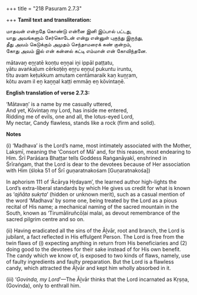 +++
title = "218 Pasuram 2.7.3"

+++
**Tamil text and transliteration:**

மாதவன் என்றதே கொண்டு என்னை இனி இப்பால் பட்டது,  
யாது அவங்களும் சேர்கொடேன் என்று என்னுள் புகுந்து இருந்து,  
தீது அவம் கெடுக்கும் அமுதம் செந்தாமரைக் கண் குன்றம்,  
கோது அவம் இல் என் கன்னல் கட்டி எம்மான் என் கோவிந்தனே.

mātavaṉ eṉṟatē koṇṭu eṉṉai iṉi ippāl paṭṭatu,  
yātu avaṅkaḷum cērkoṭēṉ eṉṟu eṉṉuḷ pukuntu iruntu,  
tītu avam keṭukkum amutam centāmaraik kaṇ kuṉṟam,  
kōtu avam il eṉ kaṉṉal kaṭṭi emmāṉ eṉ kōvintaṉē.

**English translation of verse 2.7.3:**

‘Mātavaṉ’ is a name by me casually uttered,  
And yet, Kōvintaṉ my Lord, has inside me entered,  
Ridding me of evils, one and all, the lotus-eyed Lord,  
My nectar, Candy flawless, stands like a rock (firm and solid).

**Notes**

\(i\) ‘Madhava’ is the Lord’s name, most intimately associated with the Mother, Lakṣmī, meaning the ‘Consort of Mā’ and, for this reason, most endearing to Him. Śrī Parāśara Bhaṭṭar tells Goddess Raṅganāyakī, enshrined in Śrīraṅgam, that the Lord is dear to the devotees because of Her association with Him (śloka 51 of Śrī guṇaratnakośam [Guṇaratnakośa])

In aphorism 111 of ‘Ācārya Hṛdayam’, the learned author high-lights the Lord’s extra-liberal standards by which He gives us credit for what is known as ‘*ajñāta sukṛta*’ (hidden or unknown merit), such as a casual mention of the word ‘Madhava’ by some one, being treated by the Lord as a pious recital of His name; a mechanical naming of the sacred mountain in the South, known as ‘Tirumāliruñcōḷai malai, as devout remembrance of the sacred pilgrim centre and so on.

\(ii\) Having eradicated all the sins of the Āḻvār, root and branch, the Lord is jubilant, a fact reflected in His effulgent Person. The Lord is free from the twin flaws of (ḷ) expecting anything in return from His beneficiaries and (2) doing good to the devotees for their sake instead of for His own benefit. The candy which we know of, is exposed to two kinds of flaws, namely, use of faulty ingredients and faulty preparation. But the Lord is a flawless candy, which attracted the Āḻvār and kept him wholly absorbed in it.

\(iii\) ‘*Govinda, my Lord*’—The Āḻvār thinks that the Lord incarnated as Kṛṣṇa, (Govinda), only to enthrall him.



